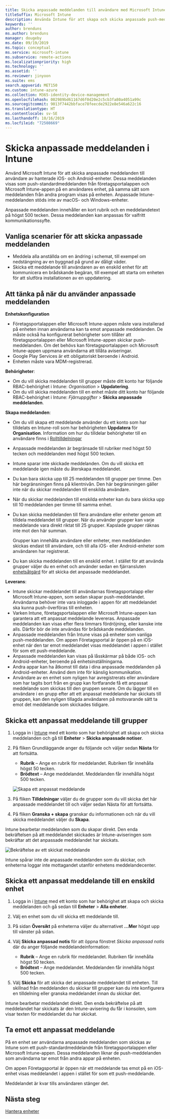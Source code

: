 ```yaml
---
title: Skicka anpassade meddelanden till användare med Microsoft Intune
titleSuffix: Microsoft Intune
description: Använda Intune för att skapa och skicka anpassade push-meddelanden till användare av iOS- och Android-enheter
keywords: ''
author: brenduns
ms.author: brenduns
manager: dougeby
ms.date: 09/19/2019
ms.topic: conceptual
ms.service: microsoft-intune
ms.subservice: remote-actions
ms.localizationpriority: high
ms.technology: ''
ms.assetid: ''
ms.reviewer: jinyoon
ms.suite: ems
search.appverid: MET150
ms.custom: intune-azure
ms.collection: M365-identity-device-management
ms.openlocfilehash: 002989bd61167d6f0d20e2c5cb3fa80a4051a99c
ms.sourcegitcommit: 9013f7442bbface78feecde2922e8e546a622c16
ms.translationtype: HT
ms.contentlocale: sv-SE
ms.lasthandoff: 10/16/2019
ms.locfileid: "72508669"
---
```

# <a name="send-custom-notifications-in-intune"></a>Skicka anpassade meddelanden i Intune  

Använd Microsoft Intune för att skicka anpassade meddelanden till användare av hanterade iOS- och Android-enheter. Dessa meddelanden visas som push-standardmeddelanden från företagsportalappen och Microsoft Intune-appen på en användares enhet, på samma sätt som meddelanden från andra program visas på enheten. Anpassade Intune-meddelanden stöds inte av macOS- och Windows-enheter.   

Anpassade meddelanden innehåller en kort rubrik och en meddelandetext på högst 500 tecken. Dessa meddelanden kan anpassas för valfritt kommunikationssyfte.

## <a name="common-scenarios-for-sending-custom-notifications"></a>Vanliga scenarier för att skicka anpassade meddelanden  

- Meddela alla anställda om en ändring i schemat, till exempel om nedstängning av en byggnad på grund av dåligt väder.
- Skicka ett meddelande till användaren av en enskild enhet för att kommunicera en brådskande begäran, till exempel att starta om enheten för att slutföra installationen av en uppdatering. 

## <a name="considerations-for-using-custom-notifications"></a>Att tänka på när du använder anpassade meddelanden

**Enhetskonfiguration** 

- Företagsportalappen eller Microsoft Intune-appen måste vara installerad på enheten innan användarna kan ta emot anpassade meddelanden. De måste också ha konfigurerat behörigheter som tillåter att företagsportalappen eller Microsoft Intune-appen skickar push-meddelanden. Om det behövs kan företagsportalappen och Microsoft Intune-appen uppmana användarna att tillåta aviseringar.  
- Google Play Services är ett obligatoriskt beroende i Android.  
- Enheten måste vara MDM-registrerad.

**Behörigheter**:
- Om du vill skicka meddelanden till grupper måste ditt konto har följande RBAC-behörighet i Intune: *Organisation* > **Uppdatering**.
- Om du vill skicka meddelanden till en enhet måste ditt konto har följande RBAC-behörighet i Intune: *Fjärruppgifter* > **Skicka anpassade meddelanden**.

**Skapa meddelanden**:  
- Om du vill skapa ett meddelande använder du ett konto som har tilldelats en Intune-roll som har behörigheten **Uppdatera** för **Organisation**. Information om hur du tilldelar behörigheter till en användare finns i [Rolltilldelningar](../fundamentals/role-based-access-control.md#role-assignments)  
- Anpassade meddelanden är begränsade till rubriker med högst 50 tecken och meddelanden med högst 500 tecken.  
- Intune sparar inte skickade meddelanden. Om du vill skicka ett meddelande igen måste du återskapa meddelandet.  
- Du kan bara skicka upp till 25 meddelanden till grupper per timme. Den här begränsningen finns på klientnivån. Den här begränsningen gäller inte när du skickar meddelanden till enskilda användare.
- När du skickar meddelanden till enskilda enheter kan du bara skicka upp till 10 meddelanden per timme till samma enhet. 
- Du kan skicka meddelanden till flera användare eller enheter genom att tilldela meddelandet till grupper. När du använder grupper kan varje meddelande vara direkt riktat till 25 grupper. Kapslade grupper räknas inte mot den här summan.  

  Grupper kan innehålla användare eller enheter, men meddelanden skickas endast till användare, och till alla iOS- eller Android-enheter som användaren har registrerat.  
- Du kan skicka meddelanden till en enskild enhet. I stället för att använda grupper väljer du en enhet och använder sedan en fjärransluten [enhetsåtgärd](device-management.md#available-device-actions) för att skicka det anpassade meddelandet.  

**Leverans**:  
- Intune skickar meddelandet till användarnas företagsportalapp eller Microsoft Intune-appen, som sedan skapar push-meddelandet. Användarna behöver inte vara inloggade i appen för att meddelandet ska kunna push-överföras till enheten.  
- Varken Intune, företagsportalappen eller Microsoft Intune-appen kan garantera att ett anpassat meddelande levereras. Anpassade meddelanden kan visas efter flera timmars fördröjning, eller kanske inte alls. Därför bör de inte användas för brådskande meddelanden.  
- Anpassade meddelanden från Intune visas på enheter som vanliga push-meddelanden. Om appen Företagsportal är öppen på en iOS-enhet när den tar emot meddelandet visas meddelandet i appen i stället för som ett push-meddelande.  
- Anpassade meddelanden kan visas på låsskärmar på både iOS- och Android-enheter, beroende på enhetsinställningarna.  
- Andra appar kan ha åtkomst till data i dina anpassade meddelanden på Android-enheter. Använd dem inte för känslig kommunikation.  
- Användare av en enhet som nyligen har avregistrerats eller användare som har tagits bort från en grupp kan fortfarande få ett anpassat meddelande som skickas till den gruppen senare.  Om du lägger till en användare i en grupp efter att ett anpassat meddelande har skickats till gruppen, kan den nyligen tillagda användaren på motsvarande sätt ta emot det meddelande som skickades tidigare.  

## <a name="send-a-custom-notification-to-groups"></a>Skicka ett anpassat meddelande till grupper  

1. Logga in i [Intune](https://go.microsoft.com/fwlink/?linkid=2090973) med ett konto som har behörighet att skapa och skicka meddelanden och gå till **Enheter** > **Skicka anpassade notiser**.  

2. På fliken Grundläggande anger du följande och väljer sedan **Nästa** för att fortsätta.  
   - **Rubrik** – Ange en rubrik för meddelandet. Rubriken får innehålla högst 50 tecken.  
   - **Brödtext** – Ange meddelandet. Meddelanden får innehålla högst 500 tecken.

   ![Skapa ett anpassat meddelande](./media/custom-notifications/custom-notifications.png)  

3. På fliken **Tilldelningar** väljer du de grupper som du vill skicka det här anpassade meddelandet till och väljer sedan Nästa för att fortsätta.  

4. På fliken **Granska + skapa** granskar du informationen och när du vill skicka meddelandet väljer du **Skapa**.  

Intune bearbetar meddelanden som du skapar direkt. Den enda bekräftelsen på att meddelandet skickades är Intune-aviseringen som bekräftar att det anpassade meddelandet har skickats.  

![Bekräftelse av ett skickat meddelande](./media/custom-notifications/notification-sent.png)  

Intune spårar inte de anpassade meddelanden som du skickar, och enheterna loggar inte mottagandet utanför enhetens meddelandecenter.  

## <a name="send-a-custom-notification-to-a-single-device"></a>Skicka ett anpassat meddelande till en enskild enhet  

1. Logga in i [Intune](https://go.microsoft.com/fwlink/?linkid=2090973) med ett konto som har behörighet att skapa och skicka meddelanden och gå sedan till **Enheter** > **Alla enheter**.  

2. Välj en enhet som du vill skicka ett meddelande till.  

3. På sidan **Översikt** på enheterna väljer du alternativet **…Mer** högst upp till vänster på sidan.  

4. Välj **Skicka anpassad notis** för att öppna fönstret *Skicka anpassad notis* där du anger följande meddelandeinformation:  

   - **Rubrik** – Ange en rubrik för meddelandet. Rubriken får innehålla högst 50 tecken.  
   - **Brödtext** – Ange meddelandet. Meddelanden får innehålla högst 500 tecken.  

5. Välj **Skicka** för att skicka det anpassade meddelandet till enheten. Till skillnad från meddelanden du skickar till grupper kan du inte konfigurera en tilldelning eller granska meddelandet innan du skickar det.  

Intune bearbetar meddelandet direkt. Den enda bekräftelse på att meddelandet har skickats är den Intune-avisering du får i konsolen, som visar texten för meddelandet du har skickat.  

## <a name="receive-a-custom-notification"></a>Ta emot ett anpassat meddelande  

På en enhet ser användarna anpassade meddelanden som skickas av Intune som ett push-standardmeddelande från företagsportalappen eller Microsoft Intune-appen. Dessa meddelanden liknar de push-meddelanden som användarna tar emot från andra appar på enheten.  

Om appen Företagsportal är öppen när ett meddelande tas emot på en iOS-enhet visas meddelandet i appen i stället för som ett push-meddelande.  

Meddelandet är kvar tills användaren stänger det.  

## <a name="next-steps"></a>Nästa steg  

[Hantera enheter](device-management.md)
